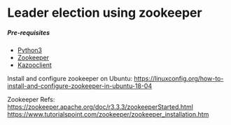 # Leader election using zookeeper

##### Pre-requisites
   - [Python3](https://www.python.org/)
   - [Zookeeper](https://www.apache.org/dyn/closer.cgi/zookeeper/)
   - [Kazooclient](https://kazoo.readthedocs.io/en/latest/install.html)

Install and configure zookeeper on Ubuntu:
https://linuxconfig.org/how-to-install-and-configure-zookeeper-in-ubuntu-18-04

Zookeeper Refs:<br/>
https://zookeeper.apache.org/doc/r3.3.3/zookeeperStarted.html<br/>
https://www.tutorialspoint.com/zookeeper/zookeeper_installation.htm
